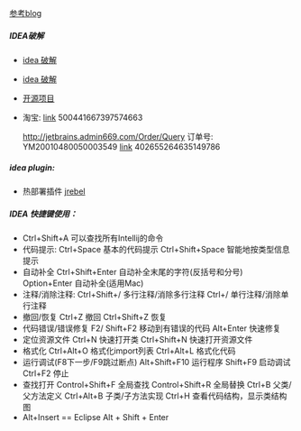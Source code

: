 [参考blog](https://www.cnblogs.com/zhangpengshou/p/5366413.html)

##### IDEA破解

- [idea 破解](https://www.jianshu.com/p/fdce9327a68a)
- [idea 破解](https://www.jianshu.com/p/b6dd43618a66)
- [开源项目](https://blog.csdn.net/lianghecai52171314/article/details/102695868)
- 淘宝:
  [link](http://www.100c1.com/portal/page/index/id/2.html)
  500441667397574663

    http://jetbrains.admin669.com/Order/Query
    订单号: YM20010480050003549
    [link](http://bird.100c1.com/portal/page/index/id/1.html)
    402655264635149786

##### idea plugin:

- 热部署插件 [jrebel](https://blog.csdn.net/pansanday/article/details/81327207)

##### IDEA 快捷键使用：

- Ctrl+Shift+A 可以查找所有Intellij的命令
- 代码提示:
  Ctrl+Space 基本的代码提示 Ctrl+Shift+Space 智能地按类型信息提示
- 自动补全 Ctrl+Shift+Enter 自动补全末尾的字符(反括号和分号)
  Option+Enter 自动补全(适用Mac)
- 注释/消除注释:
  Ctrl+Shift+/ 多行注释/消除多行注释 Ctrl+/ 单行注释/消除单行注释
- 撤回/恢复 Ctrl+Z 撤回 Ctrl+Shift+Z 恢复
- 代码错误/错误修复 F2/ Shift+F2 移动到有错误的代码 Alt+Enter 快速修复
- 定位资源文件 Ctrl+N 快速打开类 Ctrl+Shift+N 快速打开资源文件
- 格式化 Ctrl+Alt+O 格式化import列表 Ctrl+Alt+L 格式化代码
- 运行调试(F8下一步/F9跳过断点)
  Alt+Shift+F10 运行程序 Shift+F9 启动调试 Ctrl+F2 停止
- 查找打开 Control+Shift+F 全局查找 Control+Shift+R 全局替换 Ctrl+B 父类/父方法定义 Ctrl+Alt+B 子类/子方法实现 Ctrl+H 查看代码结构，显示类结构图
- Alt+Insert == Eclipse Alt + Shift + Enter

